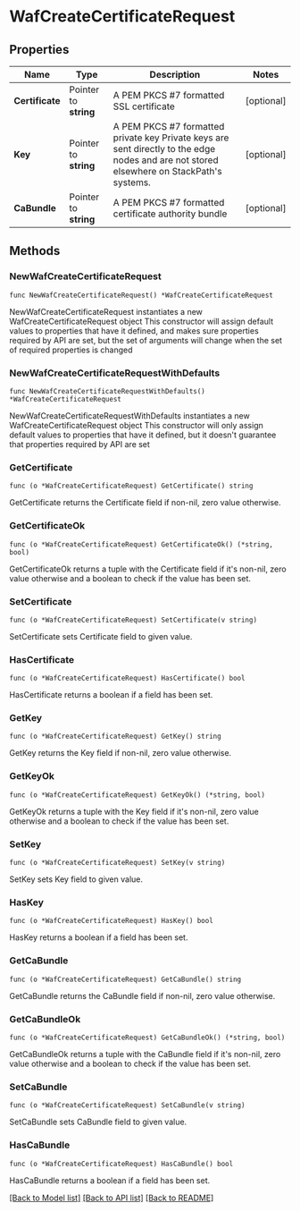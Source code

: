 # WafCreateCertificateRequest

## Properties

Name | Type | Description | Notes
------------ | ------------- | ------------- | -------------
**Certificate** | Pointer to **string** | A PEM PKCS #7 formatted SSL certificate | [optional] 
**Key** | Pointer to **string** | A PEM PKCS #7 formatted private key  Private keys are sent directly to the edge nodes and are not stored elsewhere on StackPath&#39;s systems. | [optional] 
**CaBundle** | Pointer to **string** | A PEM PKCS #7 formatted certificate authority bundle | [optional] 

## Methods

### NewWafCreateCertificateRequest

`func NewWafCreateCertificateRequest() *WafCreateCertificateRequest`

NewWafCreateCertificateRequest instantiates a new WafCreateCertificateRequest object
This constructor will assign default values to properties that have it defined,
and makes sure properties required by API are set, but the set of arguments
will change when the set of required properties is changed

### NewWafCreateCertificateRequestWithDefaults

`func NewWafCreateCertificateRequestWithDefaults() *WafCreateCertificateRequest`

NewWafCreateCertificateRequestWithDefaults instantiates a new WafCreateCertificateRequest object
This constructor will only assign default values to properties that have it defined,
but it doesn't guarantee that properties required by API are set

### GetCertificate

`func (o *WafCreateCertificateRequest) GetCertificate() string`

GetCertificate returns the Certificate field if non-nil, zero value otherwise.

### GetCertificateOk

`func (o *WafCreateCertificateRequest) GetCertificateOk() (*string, bool)`

GetCertificateOk returns a tuple with the Certificate field if it's non-nil, zero value otherwise
and a boolean to check if the value has been set.

### SetCertificate

`func (o *WafCreateCertificateRequest) SetCertificate(v string)`

SetCertificate sets Certificate field to given value.

### HasCertificate

`func (o *WafCreateCertificateRequest) HasCertificate() bool`

HasCertificate returns a boolean if a field has been set.

### GetKey

`func (o *WafCreateCertificateRequest) GetKey() string`

GetKey returns the Key field if non-nil, zero value otherwise.

### GetKeyOk

`func (o *WafCreateCertificateRequest) GetKeyOk() (*string, bool)`

GetKeyOk returns a tuple with the Key field if it's non-nil, zero value otherwise
and a boolean to check if the value has been set.

### SetKey

`func (o *WafCreateCertificateRequest) SetKey(v string)`

SetKey sets Key field to given value.

### HasKey

`func (o *WafCreateCertificateRequest) HasKey() bool`

HasKey returns a boolean if a field has been set.

### GetCaBundle

`func (o *WafCreateCertificateRequest) GetCaBundle() string`

GetCaBundle returns the CaBundle field if non-nil, zero value otherwise.

### GetCaBundleOk

`func (o *WafCreateCertificateRequest) GetCaBundleOk() (*string, bool)`

GetCaBundleOk returns a tuple with the CaBundle field if it's non-nil, zero value otherwise
and a boolean to check if the value has been set.

### SetCaBundle

`func (o *WafCreateCertificateRequest) SetCaBundle(v string)`

SetCaBundle sets CaBundle field to given value.

### HasCaBundle

`func (o *WafCreateCertificateRequest) HasCaBundle() bool`

HasCaBundle returns a boolean if a field has been set.


[[Back to Model list]](../README.md#documentation-for-models) [[Back to API list]](../README.md#documentation-for-api-endpoints) [[Back to README]](../README.md)


